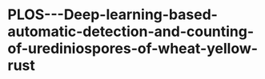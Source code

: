 # PLOS---Deep-learning-based-automatic-detection-and-counting-of-urediniospores-of-wheat-yellow-rust